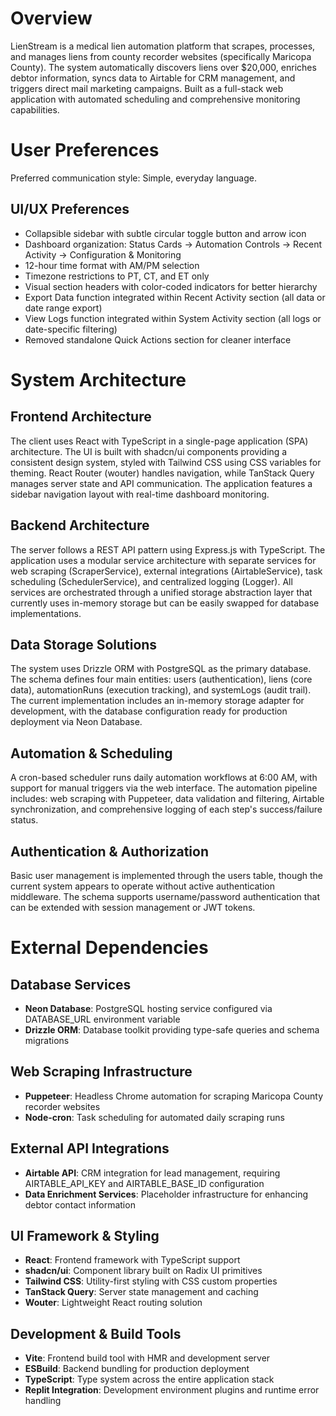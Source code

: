 # Overview

LienStream is a medical lien automation platform that scrapes, processes, and manages liens from county recorder websites (specifically Maricopa County). The system automatically discovers liens over $20,000, enriches debtor information, syncs data to Airtable for CRM management, and triggers direct mail marketing campaigns. Built as a full-stack web application with automated scheduling and comprehensive monitoring capabilities.

# User Preferences

Preferred communication style: Simple, everyday language.

## UI/UX Preferences
- Collapsible sidebar with subtle circular toggle button and arrow icon
- Dashboard organization: Status Cards → Automation Controls → Recent Activity → Configuration & Monitoring
- 12-hour time format with AM/PM selection
- Timezone restrictions to PT, CT, and ET only
- Visual section headers with color-coded indicators for better hierarchy
- Export Data function integrated within Recent Activity section (all data or date range export)
- View Logs function integrated within System Activity section (all logs or date-specific filtering)
- Removed standalone Quick Actions section for cleaner interface

# System Architecture

## Frontend Architecture
The client uses React with TypeScript in a single-page application (SPA) architecture. The UI is built with shadcn/ui components providing a consistent design system, styled with Tailwind CSS using CSS variables for theming. React Router (wouter) handles navigation, while TanStack Query manages server state and API communication. The application features a sidebar navigation layout with real-time dashboard monitoring.

## Backend Architecture
The server follows a REST API pattern using Express.js with TypeScript. The application uses a modular service architecture with separate services for web scraping (ScraperService), external integrations (AirtableService), task scheduling (SchedulerService), and centralized logging (Logger). All services are orchestrated through a unified storage abstraction layer that currently uses in-memory storage but can be easily swapped for database implementations.

## Data Storage Solutions
The system uses Drizzle ORM with PostgreSQL as the primary database. The schema defines four main entities: users (authentication), liens (core data), automationRuns (execution tracking), and systemLogs (audit trail). The current implementation includes an in-memory storage adapter for development, with the database configuration ready for production deployment via Neon Database.

## Automation & Scheduling
A cron-based scheduler runs daily automation workflows at 6:00 AM, with support for manual triggers via the web interface. The automation pipeline includes: web scraping with Puppeteer, data validation and filtering, Airtable synchronization, and comprehensive logging of each step's success/failure status.

## Authentication & Authorization
Basic user management is implemented through the users table, though the current system appears to operate without active authentication middleware. The schema supports username/password authentication that can be extended with session management or JWT tokens.

# External Dependencies

## Database Services
- **Neon Database**: PostgreSQL hosting service configured via DATABASE_URL environment variable
- **Drizzle ORM**: Database toolkit providing type-safe queries and schema migrations

## Web Scraping Infrastructure  
- **Puppeteer**: Headless Chrome automation for scraping Maricopa County recorder websites
- **Node-cron**: Task scheduling for automated daily scraping runs

## External API Integrations
- **Airtable API**: CRM integration for lead management, requiring AIRTABLE_API_KEY and AIRTABLE_BASE_ID configuration
- **Data Enrichment Services**: Placeholder infrastructure for enhancing debtor contact information

## UI Framework & Styling
- **React**: Frontend framework with TypeScript support
- **shadcn/ui**: Component library built on Radix UI primitives
- **Tailwind CSS**: Utility-first styling with CSS custom properties
- **TanStack Query**: Server state management and caching
- **Wouter**: Lightweight React routing solution

## Development & Build Tools
- **Vite**: Frontend build tool with HMR and development server
- **ESBuild**: Backend bundling for production deployment
- **TypeScript**: Type system across the entire application stack
- **Replit Integration**: Development environment plugins and runtime error handling
